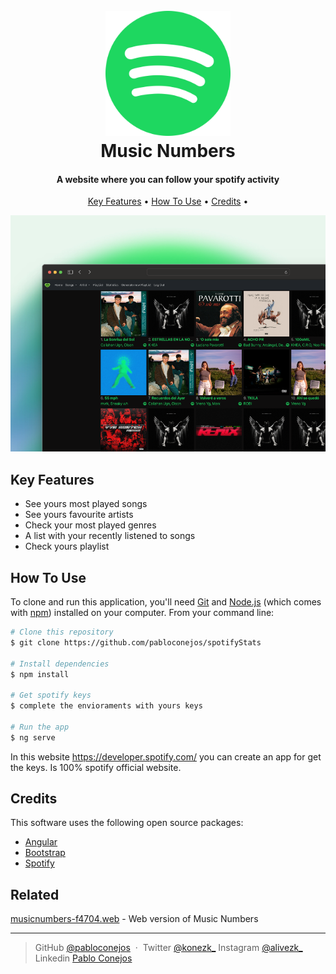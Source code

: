 
<h1 align="center">
  <br>
  <a href="https://musicnumbers-f4704.web.app/"><img 
    src="src/assets/spotify.png" alt="Icono Spotify" width="200"></a>
  <br>
  Music Numbers
  <br>
</h1>

<h4 align="center">A website where you can follow your spotify activity</h4>



<p align="center">
  <a href="#key-features">Key Features</a> •
  <a href="#how-to-use">How To Use</a> •
  <a href="#credits">Credits</a> •
</p>

![screenshot](src/assets/templatemns.png)

## Key Features

* See yours most played songs
* See yours favourite artists
* Check your most played genres
* A list with your recently listened to songs
* Check yours playlist


## How To Use

To clone and run this application, you'll need [Git](https://git-scm.com) and [Node.js](https://nodejs.org/en/download/) (which comes with [npm](http://npmjs.com)) installed on your computer. From your command line:

```bash
# Clone this repository
$ git clone https://github.com/pabloconejos/spotifyStats

# Install dependencies
$ npm install

# Get spotify keys
$ complete the envioraments with yours keys

# Run the app
$ ng serve
```
In this website https://developer.spotify.com/ you can create an app for get the keys. Is 100% spotify official website.


## Credits

This software uses the following open source packages:

- [Angular](https://angular.io/)
- [Bootstrap](https://getbootstrap.com/)
- [Spotify](https://developer.spotify.com/)

## Related

[musicnumbers-f4704.web](https://musicnumbers-f4704.web.app/) - Web version of Music Numbers

---

> GitHub [@pabloconejos](https://github.com/pabloconejos) &nbsp;&middot;&nbsp;
> Twitter [@konezk_](https://twitter.com/konezk_)
> Instagram [@alivezk_](https://www.instagram.com/alivezk_/)
> Linkedin [Pablo Conejos](www.linkedin.com/in/pablo-conejos-chirivella-145024252)


